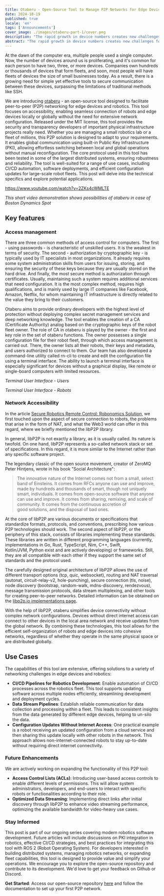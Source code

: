 ```yaml
---
title: Otaberu - Open-Source Tool to Manage P2P Networks for Edge Devices and Robotics
date: 2024-10-19
published: true
locale: 'en'
tags: ['Announcements']
cover_image: ./images/otaberu-part-1/cover.png
description: "The rapid growth in device numbers creates new challenges for availability and security. A more efficient solution is needed for secure device communication that addresses SSH-based PKI limitations. Robot-agent Otaberu offers this solution, enabling a custom PKI for robots using modern libP2P standards and protocols to resolve these issues."
abstract: "The rapid growth in device numbers creates new challenges for availability and security. A more efficient solution is needed for secure device communication that addresses SSH-based PKI limitations. Robot-agent Otaberu offers this solution, enabling a custom PKI for robots using modern libP2P standards and protocols to resolve these issues."
---
```


At the dawn of the computer era, multiple people used a single computer. Now, the number of devices around us is proliferating, and it's common for each person to have two, three, or more devices. Companies own hundreds or thousands of devices that form fleets, and soon, most people will have fleets of devices the size of small businesses today. As a result, there is a growing need for simple yet effective tools to secure communication between these devices, surpassing the limitations of traditional methods like SSH.

We are introducing [otaberu](https://github.com/airalab/otaberu) - an open-source tool designed to facilitate peer-to-peer (P2P) networking for edge devices and robotics. This tool focuses on accessibility, enabling seamless connection of robots and edge devices locally or globally without the need for extensive network configuration. Released under the MIT license, this tool provides the security and transparency developers of important physical infrastructure projects really need. Whether you are managing a small robotics lab or a fleet of millions, this P2P solution is designed to adapt to your requirements. It enables global communication using built-in Public Key Infrastructure (PKI), allowing effortless switching between local and global operations without manual reconfiguration. The core protocol used in this tool has been tested in some of the largest distributed systems, ensuring robustness and reliability. The tool is well-suited for a range of use cases, including CI/CD automation, software deployments, and efficient configuration updates for large-scale robot fleets. This post will delve into the technical specifics and explore potential applications.

https://www.youtube.com/watch?v=2ZKs4cWMLTE

*This short video demonstration shows possibilities of otaberu in case of Boston Dynamics Spot*

## Key features

### Access management

There are three common methods of access control for computers. The first - using passwords - is characteristic of unskilled users. It is the weakest in terms of security. The second - authorization by cryptographic key - is typically used by IT specialists in most organizations. It already requires some system administration skills from users for issuing, storing, and ensuring the security of these keys because they are usually stored on the hard drive. And finally, the most secure method is authorization through certificates. Usually, maintaining such a system requires additional services that need configuration. It is the most complex method, requires high qualifications, and is mainly used by large IT companies like Facebook, Amazon, Netflix, for whom maintaining IT infrastructure is directly related to the value they bring to their customers.

Otaberu aims to provide ordinary developers with the highest level of protection without deploying complex secret management services and deep networking knowledge. The tool enables the creation of a CA (Certificate Authority) analog based on the cryptographic keys of the robot fleet owner. The role of CA in otaberu is played by the owner - the first and key role in the set of otaberu functions. The owner possesses a single configuration file for their robot fleet, through which access management is carried out. There, the owner lists all their robots, their keys and metadata, and users authorized to connect to them. Our team has also developed a command-line utility called rn-cli to create and edit the configuration file using a terminal interface. The ability to launch a terminal interface is especially significant for devices without a graphical display, like remote or single-board computers with limited resources.

<rb-image zoom src="./images/otaberu-part-1/otaberu-tui-1.png" alt="Otaberu TUI Users Interface" />  

*Terminal User Interface - Users*

<rb-image zoom src="./images/otaberu-part-1/otaberu-tui-2.png" alt="Otaberu TUI Robots Interface" />  

*Terminal User Interface - Robots*

### Network **Accessibility**

In the article [Secure Robotics Remote Control: Robonomics Solution](https://robonomics.network/blog/secure-robotics-remote-control-via-web3/), we first touched upon the aspect of secure connection to robots, the problems that arise in the form of NAT, and what the Web3 world can offer in this regard, where we briefly mentioned the libP2P library.

In general, libP2P is not exactly a library, as it is usually called. Its nature is twofold. On one hand, libP2P represents a so-called network stack or set of specifications. In this regard, it is more similar to the Internet rather than any specific software project.

The legendary classic of the open source movement, creator of ZeroMQ Peter Hintjens, wrote in his book "Social Architecture": 

> The innovative nature of the Internet comes not from a small, select band of Einsteins. It comes from RFCs anyone can use and improve, made by hundreds and thousands of smart, though not uniquely smart, individuals. It comes from open-source software that anyone can use and improve. It comes from sharing, remixing, and scale of community. It comes from the continuous accretion of good solutions, and the disposal of bad ones.

At the core of libP2P are various documents or specifications that standardize formats, protocols, and conventions, prescribing how various P2P technologies should work. The second aspect of libP2P, or the periphery of this stack, consists of libraries implementing these standards. These libraries are written in different programming languages (currently, implementations in Go, Rust, TypeScript, Nim, C++, Swift, Kotlin/JVM, Python exist and are actively developing) or frameworks. Still, they are all compatible with each other if they support the same set of standards and the protocol used.

The carefully designed original architecture of libP2P allows the use of different transport options (tcp, quic, websocket), routing and NAT traversal (autonat, circuit-relay-v2, hole-punching), secure connection (tls, noise), node discovery (bootstrap, random-walk, mdns-discovery, rendezvous), message transmission protocols, data stream multiplexing, and other tools for creating peer-to-peer networks. Detailed information can be obtained on the [libp2p.io implementations page](https://libP2P.io/implementations/).

With the help of libP2P, otaberu simplifies device connectivity without complex network configurations. Devices without direct internet access can connect to other devices in the local area network and receive updates from the global network. By combining these technologies, this tool allows for the efficient self-organization of robots and edge devices into cohesive networks, regardless of whether they operate in the same physical space or are distributed globally.

## Use Cases

The capabilities of this tool are extensive, offering solutions to a variety of networking challenges in edge devices and robotics:

- **CI/CD Pipelines for Robotics Development**: Enable automation of CI/CD processes across the robotics fleet. This tool supports updating software across multiple nodes efficiently, streamlining development and deployment cycles.
- **Data Stream Pipelines**: Establish reliable communication for data collection and processing within a fleet. This leads to consistent insights from the data generated by different edge devices, helping to un-silo the data.
- **Configuration Updates Without Internet Access**: One practical example is a robot receiving an updated configuration from a cloud service and then sharing this update locally with other robots in the network. This approach allows non-internet-connected robots to stay up-to-date without requiring direct internet connectivity.

### Future Enhancements

We are actively working on expanding the functionality of this P2P tool:

- **Access Control Lists (ACLs)**: Introducing user-based access controls to enable different levels of permissions. This will allow system administrators, developers, and end-users to interact with specific robots or functionalities according to their role.
- **Optimized Data Streaming**: Implementing direct links after initial discovery through libP2P to enhance video streaming performance, optimizing the available bandwidth for video-heavy use cases.

### Stay Informed

This post is part of our ongoing series covering modern robotics software development. Future articles will include discussions on PKI integration in robotics, effective CI/CD strategies, and best practices for integrating this tool with ROS 2 (Robot Operating System). For developers interested in building distributed systems, managing robotics networks, or expanding fleet capabilities, this tool is designed to provide value and simplify your operations. We encourage you to explore the open-source repository and contribute to its development. We'd love to get your feedback on Github or Discord.

**Get Started**: Access our open-source repository [here](https://github.com/airalab/otaberu) and follow the documentation to set up your first P2P network. 

